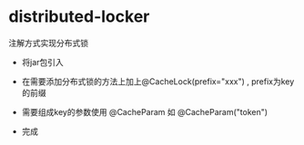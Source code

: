 # distributed-locker
注解方式实现分布式锁

* 将jar包引入

* 在需要添加分布式锁的方法上加上@CacheLock(prefix="xxx") , prefix为key的前缀

* 需要组成key的参数使用 @CacheParam 如  @CacheParam("token")

* 完成
